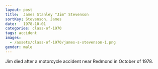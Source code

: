 ```yaml
---
layout: post
title:  James Stanley "Jim" Stevenson
sortKey: Stevenson, James
date:   1978-10-01
categories: class-of-1970
tags: accident
images:
  - /assets/class-of-1970/james-s-stevenson-1.png
gender: male
---
```

Jim died after a motorcycle accident near Redmond in October of 1978.
